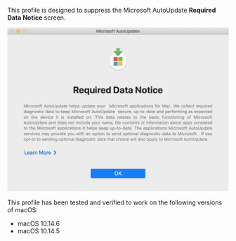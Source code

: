 This profile is designed to suppress the Microsoft AutoUpdate **Required Data Notice** screen.

![](images/disable_mau_required_data_notice_screen.png)

This profile has been tested and verified to work on the following versions of macOS:

* macOS 10.14.6
* macOS 10.14.5